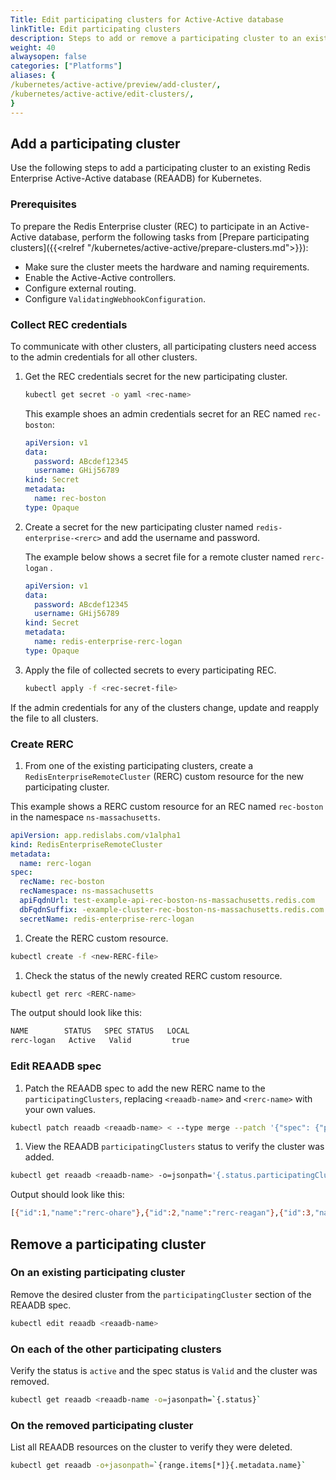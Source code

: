 ```yaml
---
Title: Edit participating clusters for Active-Active database 
linkTitle: Edit participating clusters
description: Steps to add or remove a participating cluster to an existing Active-Active database with Redis Enterprise for Kubernetes.
weight: 40
alwaysopen: false
categories: ["Platforms"]
aliases: {
/kubernetes/active-active/preview/add-cluster/,
/kubernetes/active-active/edit-clusters/,
}
---
```


## Add a participating cluster

Use the following steps to add a participating cluster to an existing Redis Enterprise Active-Active database (REAADB) for Kubernetes.

### Prerequisites

To prepare the Redis Enterprise cluster (REC) to participate in an Active-Active database, perform the following tasks from [Prepare participating clusters]({{<relref "/kubernetes/active-active/prepare-clusters.md">}}):

- Make sure the cluster meets the hardware and naming requirements.
- Enable the Active-Active controllers.
- Configure external routing.
- Configure `ValidatingWebhookConfiguration`.

### Collect REC credentials

To communicate with other clusters, all participating clusters need access to the admin credentials for all other clusters.

1. Get the REC credentials secret for the new participating cluster.

    ```sh
    kubectl get secret -o yaml <rec-name>
    ```

    This example shoes an admin credentials secret for an REC named `rec-boston`:

    ```yaml
    apiVersion: v1
    data:
      password: ABcdef12345
      username: GHij56789
    kind: Secret
    metadata:
      name: rec-boston
    type: Opaque
    ```

1. Create a secret for the new participating cluster named `redis-enterprise-<rerc>` and add the username and password.

    The example below shows a secret file for a remote cluster named `rerc-logan` .

    ```yaml
    apiVersion: v1
    data:
      password: ABcdef12345
      username: GHij56789
    kind: Secret
    metadata:
      name: redis-enterprise-rerc-logan
    type: Opaque

    ```

1. Apply the file of collected secrets to every participating REC.

    ```sh
    kubectl apply -f <rec-secret-file>
    ```

 If the admin credentials for any of the clusters change, update and reapply the file to all clusters.

### Create RERC

1. From one of the existing participating clusters, create a `RedisEnterpriseRemoteCluster` (RERC) custom resource for the new participating cluster.

  This example shows a RERC custom resource for an REC named `rec-boston` in the namespace `ns-massachusetts`. 

  ```yaml
  apiVersion: app.redislabs.com/v1alpha1
  kind: RedisEnterpriseRemoteCluster
  metadata:
    name: rerc-logan
  spec:
    recName: rec-boston
    recNamespace: ns-massachusetts
    apiFqdnUrl: test-example-api-rec-boston-ns-massachusetts.redis.com
    dbFqdnSuffix: -example-cluster-rec-boston-ns-massachusetts.redis.com
    secretName: redis-enterprise-rerc-logan
  ```

1. Create the RERC custom resource.

  ```sh
  kubectl create -f <new-RERC-file>
  ```

1. Check the status of the newly created RERC custom resource.

  ```sh
  kubectl get rerc <RERC-name>
  ```

  The output should look like this:

  ```sh
  NAME        STATUS   SPEC STATUS   LOCAL
  rerc-logan   Active   Valid         true
  ```

### Edit REAADB spec

1. Patch the REAADB spec to add the new RERC name to the `participatingClusters`, replacing `<reaadb-name>` and `<rerc-name>` with your own values.

  ```sh
  kubectl patch reaadb <reaadb-name> < --type merge --patch '{"spec": {"participatingClusters": [{"name": "<rerc-name>"}]}}'
  ```

1. View the REAADB `participatingClusters` status to verify the cluster was added.

  ```sh
  kubectl get reaadb <reaadb-name> -o=jsonpath='{.status.participatingClusters}'
  ```

  Output should look like this:

  ```sh
  [{"id":1,"name":"rerc-ohare"},{"id":2,"name":"rerc-reagan"},{"id":3,"name":"rerc-logan"}]
  ```

## Remove a participating cluster

### On an existing participating cluster

Remove the desired cluster from the `participatingCluster` section of the REAADB spec.

```sh
kubectl edit reaadb <reaadb-name>
```

### On each of the other participating clusters

Verify the status is `active` and the spec status is `Valid` and the cluster was removed.

```sh
kubectl get reaadb <reaadb-name -o=jasonpath=`{.status}`
```

### On the removed participating cluster

List all REAADB resources on the cluster to verify they were deleted.

```sh
kubectl get reaadb -o+jasonpath=`{range.items[*]}{.metadata.name}`
```
